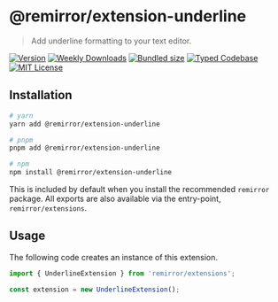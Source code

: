 # @remirror/extension-underline

> Add underline formatting to your text editor.

[![Version][version]][npm] [![Weekly Downloads][downloads-badge]][npm] [![Bundled size][size-badge]][size] [![Typed Codebase][typescript]](#) [![MIT License][license]](#)

[version]: https://flat.badgen.net/npm/v/@remirror/extension-underline/next
[npm]: https://npmjs.com/package/@remirror/extension-underline/v/next
[license]: https://flat.badgen.net/badge/license/MIT/purple
[size]: https://bundlephobia.com/result?p=@remirror/extension-underline
[size-badge]: https://flat.badgen.net/bundlephobia/minzip/@remirror/extension-underline
[typescript]: https://flat.badgen.net/badge/icon/TypeScript?icon=typescript&label
[downloads-badge]: https://badgen.net/npm/dw/@remirror/extension-underline/red?icon=npm

## Installation

```bash
# yarn
yarn add @remirror/extension-underline

# pnpm
pnpm add @remirror/extension-underline

# npm
npm install @remirror/extension-underline
```

This is included by default when you install the recommended `remirror` package. All exports are also available via the entry-point, `remirror/extensions`.

## Usage

The following code creates an instance of this extension.

```ts
import { UnderlineExtension } from 'remirror/extensions';

const extension = new UnderlineExtension();
```

